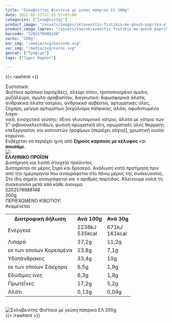 ```yaml
---
title: "Σκλαβενίτης Φιστίκια με γεύση πάπρικα ΕΛ 200g"
date: 2022-05-22T11:25:57+03:00
categories: ["Σκλαβενίτης"]
product_image: "/assets/images/sklavenitis-fistikia-me-geush-paprika-el-200g.jpg"
product_image_lowres: "/assets/low/sklavenitis-fistikia-me-geush-paprika-el-200g.jpg"
barcode: "5202576688148"
varos: "200g"
bar_img: "/media/svg/barcode.svg"
var_img: "/media/svg/varos.svg"
gencat: ["Τρόφιμα"]
tags: ["Ξηροί Καρποί"]

---
```

{{< rawhtml >}}

<div class="sload501"><div class="product"><div id="sistatika">Συστατικά:</div><div class="alltext">Φιστίκια αράπικα (αραχίδες), αλεύρι σίτου, τροποποιημένο άμυλο, ρυζάλευρο, άμυλο αραβοσίτου, διογκωτικό: διφωσφορικά άλατα, ανθρακικά άλατα νατρίου, ανθρακικό ασβέστιο, αρτυματικές ύλες, ζάχαρη, μείγμα αρτυμάτων [εκχύλισμα πάπρικας, αλάτι, αφυδατωμένα λαχα-<br>νικά, ενισχυτικό γεύσης: όξινο γλουταμινικό νάτριο, άλατα με νάτριο των 5"-ριβονουκλεοτιδίων, φυσική αρωματική ύλη, αρωματικές ύλες θερμικής επεξεργασίας και καπνιστών τροφίμων (περιέχει σόγια)], χρωστική ουσία: καρμίνιο.<br>Ενδέχεται να περιέχει ίχνη από <b>ξηρούς καρπούς με κέλυφος</b> και <b>σουσάμι</b>.</div><div id="flag"><div id="flagimage"><img src="/media/icons/gr.svg"></div><span id="flagtext"><b>ΕΛΛΗΝΙΚΟ ΠΡΟΪΟΝ</b></span></div><div id="loipa">Διατήρηση και λοιπά στοιχεία προϊόντος</div><div class="alltext">Διατηρείται σε μέρος ξηρό και δροσερό. Aνάλωση κατά προτίμηση πριν από την ημερομηνία που αναγράφεται στο πάνω μέρος της συσκευασίας. Στο ίδιο σημείο αναγράφεται και ο αριθμός παρτίδας. Κλείνουμε καλά τη συσκευασία μετά από κάθε άνοιγμα.</div><div id="barcode"><div id="barimage1"></div><span id="bartext">5202576688148</span></div><div id="varos"><div id="varosimage1"></div><span id="varostext">200g</span></div><div id="kivotio">ΠΕΡΙΕΧΟΜΕΝΟ ΚΙΒΩΤΙΟΥ:<br>Αναμένεται</div><div class="tabout"><table id="diatable"><tbody><tr><th>Διατροφική δήλωση</th><th>Ανά 100g</th><th>Ανά 30g</th></tr><tr><td class="texr2">Ενέργεια</td><td class="texr">2238kJ<br>535kcal</td><td class="texr">671kJ<br>161kcal</td></tr><tr><td class="texr2">Λιπαρά</td><td class="texr">37,2g</td><td class="texr">11,2g</td></tr><tr><td class="gray">εκ των οποίων Κορεσµένα</td><td class="gray2">23,8g</td><td class="gray2">7,1g</td></tr><tr><td class="texr2">Yδατάνθρακες</td><td class="texr">33,4g</td><td class="texr">10g</td></tr><tr><td class="gray">εκ των οποίων Σάκχαρα</td><td class="gray2">6,5g</td><td class="gray2">1,9g</td></tr><tr><td class="texr2">Eδώδιμες ίνες</td><td class="texr">6,3g</td><td class="texr">1,9g</td></tr><tr><td class="texr2">Πρωτεΐνες</td><td class="texr">17,2g</td><td class="texr">5,2g</td></tr><tr><td class="texr2">Αλάτι</td><td class="texr">0,13g</td><td class="texr">0,04g</td></tr></tbody></table></div><br><div class="pimg"><img alt="Σκλαβενίτης Φιστίκια με γεύση πάπρικα ΕΛ 200g" title="Σκλαβενίτης Φιστίκια με γεύση πάπρικα ΕΛ 200g" src="/assets/images/sklavenitis-fistikia-me-geush-paprika-el-200g.jpg"></div></div></div>
{{< /rawhtml >}}


